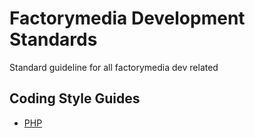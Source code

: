 # Factorymedia Development Standards
Standard guideline for all factorymedia dev related

## Coding Style Guides

- [PHP](coding-styles/php)

